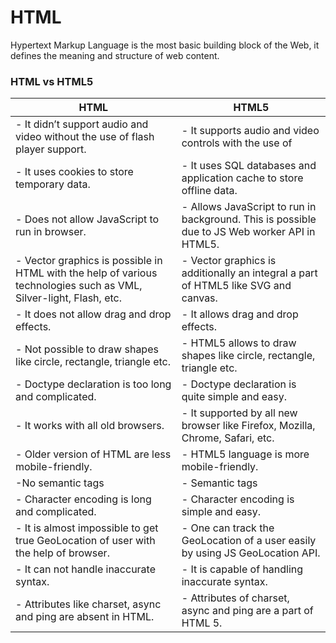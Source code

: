 # HTML

Hypertext Markup Language is the most basic building block of the Web, it defines the meaning and structure of web content.

### HTML vs HTML5

| HTML                                                                                                               | HTML5                                                                                         |
| ------------------------------------------------------------------------------------------------------------------ | --------------------------------------------------------------------------------------------- |
| - It didn’t support audio and video without the use of flash player support.                                       | - It supports audio and video controls with the use of <audio> and <video> tags.              |
| - It uses cookies to store temporary data.                                                                         | - It uses SQL databases and application cache to store offline data.                          |
| - Does not allow JavaScript to run in browser.                                                                     | - Allows JavaScript to run in background. This is possible due to JS Web worker API in HTML5. |
| - Vector graphics is possible in HTML with the help of various technologies such as VML, Silver-light, Flash, etc. | - Vector graphics is additionally an integral a part of HTML5 like SVG and canvas.            |
| - It does not allow drag and drop effects.                                                                         | - It allows drag and drop effects.                                                            |
| - Not possible to draw shapes like circle, rectangle, triangle etc.                                                | - HTML5 allows to draw shapes like circle, rectangle, triangle etc.                           |
| - Doctype declaration is too long and complicated.                                                                 | - Doctype declaration is quite simple and easy.                                               |
| - It works with all old browsers.                                                                                  | - It supported by all new browser like Firefox, Mozilla, Chrome, Safari, etc.                 |
| - Older version of HTML are less mobile-friendly.                                                                  | - HTML5 language is more mobile-friendly.                                                     |
| -No semantic tags                                                                                                  | - Semantic tags                                                                               |
| - Character encoding is long and complicated.                                                                      | - Character encoding is simple and easy.                                                      |
| - It is almost impossible to get true GeoLocation of user with the help of browser.                                | - One can track the GeoLocation of a user easily by using JS GeoLocation API.                 |
| - It can not handle inaccurate syntax.                                                                             | - It is capable of handling inaccurate syntax.                                                |
| - Attributes like charset, async and ping are absent in HTML.                                                      | - Attributes of charset, async and ping are a part of HTML 5.                                 |
